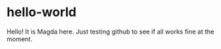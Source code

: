 # hello-world

Hello! 
It is Magda here. Just testing github to see if all works fine at the moment.
